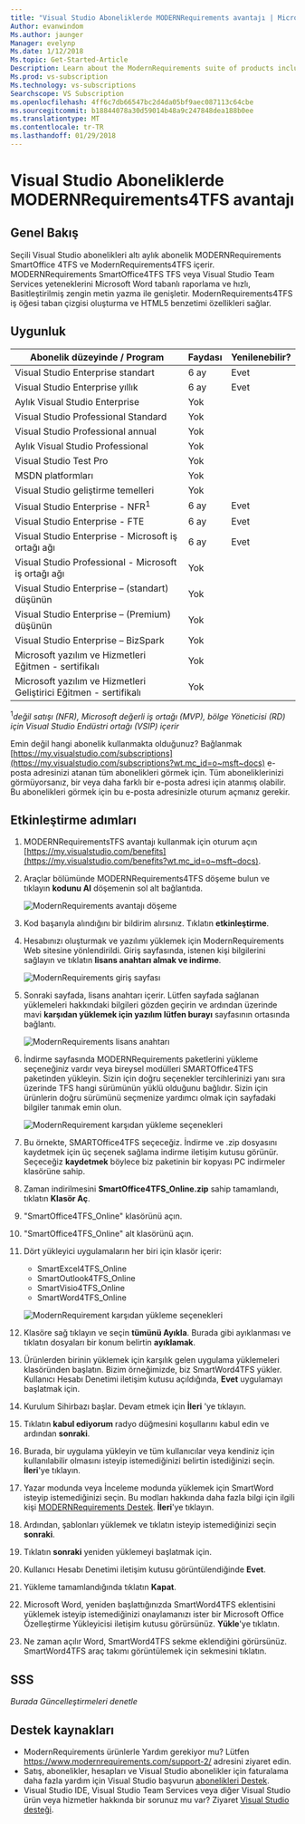 ```yaml
---
title: "Visual Studio Aboneliklerde MODERNRequirements avantajı | Microsoft Docs"
Author: evanwindom
Ms.author: jaunger
Manager: evelynp
Ms.date: 1/12/2018
Ms.topic: Get-Started-Article
Description: Learn about the ModernRequirements suite of products included in selected Visual Studio Enterprise subscriptions.
Ms.prod: vs-subscription
Ms.technology: vs-subscriptions
Searchscope: VS Subscription
ms.openlocfilehash: 4ff6c7db66547bc2d4da05bf9aec087113c64cbe
ms.sourcegitcommit: b18844078a30d59014b48a9c247848dea188b0ee
ms.translationtype: MT
ms.contentlocale: tr-TR
ms.lasthandoff: 01/29/2018
---
```

# <a name="the-modernrequirements4tfs-benefit-in-visual-studio-subscriptions"></a>Visual Studio Aboneliklerde MODERNRequirements4TFS avantajı

## <a name="overview"></a>Genel Bakış

Seçili Visual Studio abonelikleri altı aylık abonelik MODERNRequirements SmartOffice 4TFS ve ModernRequirements4TFS içerir.  MODERNRequirements SmartOffice4TFS TFS veya Visual Studio Team Services yeteneklerini Microsoft Word tabanlı raporlama ve hızlı, Basitleştirilmiş zengin metin yazma ile genişletir.  ModernRequirements4TFS iş öğesi taban çizgisi oluşturma ve HTML5 benzetimi özellikleri sağlar.  

## <a name="eligibility"></a>Uygunluk
| Abonelik düzeyinde / Program                                                  | Faydası               | Yenilenebilir?                                                         |
|-------------------------------------------------------------------------------|-----------------------|--------------------------------------------------------------------|
| Visual Studio Enterprise standart                                             | 6 ay              |  Evet                                                               |
| Visual Studio Enterprise yıllık                                               | 6 ay              |  Evet                                                               |
| Aylık Visual Studio Enterprise                                              | Yok         |                                                                    |
| Visual Studio Professional Standard                                           | Yok         |                                                                    |
| Visual Studio Professional annual                                             | Yok         |                                                                    | 
| Aylık Visual Studio Professional                                            | Yok         |                                                                    |
| Visual Studio Test Pro                                                        | Yok         |                                                                    |
| MSDN platformları                                                                | Yok         |                                                                    |
| Visual Studio geliştirme temelleri                                                  | Yok         |                                                                    |
| Visual Studio Enterprise - NFR<sup>1</sup>                                               | 6 ay              |  Evet                                                               |
| Visual Studio Enterprise - FTE                                                | 6 ay              |  Evet                                                               |
| Visual Studio Enterprise - Microsoft iş ortağı ağı                          | 6 ay              |  Evet                                                               |
| Visual Studio Professional - Microsoft iş ortağı ağı                        | Yok         |                                                                    |
| Visual Studio Enterprise – (standart) düşünün                                 | Yok         |                                                                    |
| Visual Studio Enterprise – (Premium) düşünün                                  | Yok         |                                                                    |
| Visual Studio Enterprise – BizSpark                                           | Yok         |                                                                    |
| Microsoft yazılım ve Hizmetleri Eğitmen - sertifikalı                             | Yok         |                                                                    |
| Microsoft yazılım ve Hizmetleri Geliştirici Eğitmen - sertifikalı                   | Yok         |                                                                    |

<sup>1</sup>*değil satışı (NFR), Microsoft değerli iş ortağı (MVP), bölge Yöneticisi (RD) için Visual Studio Endüstri ortağı (VSIP) içerir*   

Emin değil hangi abonelik kullanmakta olduğunuz?  Bağlanmak [https://my.visualstudio.com/subscriptions](https://my.visualstudio.com/subscriptions?wt.mc_id=o~msft~docs) e-posta adresinizi atanan tüm abonelikleri görmek için. Tüm aboneliklerinizi görmüyorsanız, bir veya daha farklı bir e-posta adresi için atanmış olabilir.  Bu abonelikleri görmek için bu e-posta adresinizle oturum açmanız gerekir. 

## <a name="activation-steps"></a>Etkinleştirme adımları
1.  MODERNRequirementsTFS avantajı kullanmak için oturum açın [https://my.visualstudio.com/benefits](https://my.visualstudio.com/benefits?wt.mc_id=o~msft~docs).
2.  Araçlar bölümünde MODERNRequirements4TFS döşeme bulun ve tıklayın **kodunu Al** döşemenin sol alt bağlantıda.   

    ![ModernRequirements avantajı döşeme](_img\vs-modernreq\vs-modernreq-tile.png)

2.  Kod başarıyla alındığını bir bildirim alırsınız.  Tıklatın **etkinleştirme**. 

3.  Hesabınızı oluşturmak ve yazılımı yüklemek için ModernRequirements Web sitesine yönlendirildi.  Giriş sayfasında, istenen kişi bilgilerini sağlayın ve tıklatın **lisans anahtarı almak ve indirme**.

    ![ModernRequirements giriş sayfası](_img\vs-modernreq\vs-modernreq-landing.png)


4.  Sonraki sayfada, lisans anahtarı içerir.  Lütfen sayfada sağlanan yüklemeleri hakkındaki bilgileri gözden geçirin ve ardından üzerinde mavi **karşıdan yüklemek için yazılım lütfen burayı** sayfasının ortasında bağlantı.  

    ![ModernRequirements lisans anahtarı](_img\vs-modernreq\vs-modernreq-license-new-resized.png)


5.  İndirme sayfasında MODERNRequirements paketlerini yükleme seçeneğiniz vardır veya bireysel modülleri SMARTOffice4TFS paketinden yükleyin.  Sizin için doğru seçenekler tercihlerinizi yanı sıra üzerinde TFS hangi sürümünün yüklü olduğunu bağlıdır.  Sizin için ürünlerin doğru sürümünü seçmenize yardımcı olmak için sayfadaki bilgiler tanımak emin olun.  

    ![ModernRequirement karşıdan yükleme seçenekleri](_img\vs-modernreq\vs-modernreq-download-page-new.png)

6.  Bu örnekte, SMARTOffice4TFS seçeceğiz.  İndirme ve .zip dosyasını kaydetmek için üç seçenek sağlama indirme iletişim kutusu görünür.  Seçeceğiz **kaydetmek** böylece biz paketinin bir kopyası PC indirmeler klasörüne sahip. 

7.  Zaman indirilmesini **SmartOffice4TFS_Online.zip** sahip tamamlandı, tıklatın **Klasör Aç**. 

8.  "SmartOffice4TFS_Online" klasörünü açın.  

9.  "SmartOffice4TFS_Online" alt klasörünü açın. 

10. Dört yükleyici uygulamaların her biri için klasör içerir:
    - SmartExcel4TFS_Online
    - SmartOutlook4TFS_Online
    - SmartVisio4TFS_Online
    - SmartWord4TFS_Online

    ![ModernRequirement karşıdan yükleme seçenekleri](_img\vs-modernreq\vs-modernreq-downloaded-cropped.png)

11. Klasöre sağ tıklayın ve seçin **tümünü Ayıkla**.  Burada gibi ayıklanması ve tıklatın dosyaları bir konum belirtin **ayıklamak**. 

12. Ürünlerden birinin yüklemek için karşılık gelen uygulama yüklemeleri klasöründen başlatın.  Bizim örneğimizde, biz SmartWord4TFS yükler.  Kullanıcı Hesabı Denetimi iletişim kutusu açıldığında, **Evet** uygulamayı başlatmak için. 

13. Kurulum Sihirbazı başlar.  Devam etmek için **İleri** 'ye tıklayın. 

14. Tıklatın **kabul ediyorum** radyo düğmesini koşullarını kabul edin ve ardından **sonraki**. 

15. Burada, bir uygulama yükleyin ve tüm kullanıcılar veya kendiniz için kullanılabilir olmasını isteyip istemediğinizi belirtin istediğinizi seçin.  **İleri**'ye tıklayın. 

16. Yazar modunda veya İnceleme modunda yüklemek için SmartWord isteyip istemediğinizi seçin.  Bu modları hakkında daha fazla bilgi için ilgili kişi [MODERNRequirements Destek](http://www.modernrequirements.com/support-2/).  **İleri**'ye tıklayın.

17. Ardından, şablonları yüklemek ve tıklatın isteyip istemediğinizi seçin **sonraki**.  

18. Tıklatın **sonraki** yeniden yüklemeyi başlatmak için.  

19. Kullanıcı Hesabı Denetimi iletişim kutusu görüntülendiğinde **Evet**. 

20. Yükleme tamamlandığında tıklatın **Kapat**.

21. Microsoft Word, yeniden başlattığınızda SmartWord4TFS eklentisini yüklemek isteyip istemediğinizi onaylamanızı ister bir Microsoft Office Özelleştirme Yükleyicisi iletişim kutusu görürsünüz.  **Yükle**'ye tıklatın.

22. Ne zaman açılır Word, SmartWord4TFS sekme eklendiğini görürsünüz. SmartWord4TFS araç takımı görüntülemek için sekmesini tıklatın. 

## <a name="faq"></a>SSS
*Burada Güncelleştirmeleri denetle*

## <a name="support-resources"></a>Destek kaynakları
-  ModernRequirements ürünlerle Yardım gerekiyor mu?  Lütfen https://www.modernrequirements.com/support-2/ adresini ziyaret edin.
-  Satış, abonelikler, hesapları ve Visual Studio abonelikler için faturalama daha fazla yardım için Visual Studio başvurun [abonelikleri Destek](https://www.visualstudio.com/subscriptions/support/).
-  Visual Studio IDE, Visual Studio Team Services veya diğer Visual Studio ürün veya hizmetler hakkında bir sorunuz mu var?  Ziyaret [Visual Studio desteği](https://www.visualstudio.com/support/). 